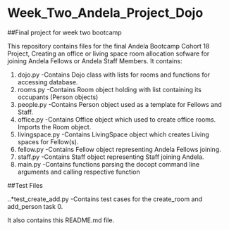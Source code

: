 # Week_Two_Andela_Project_Dojo

##Final project for week two bootcamp

This repository contains files for the final Andela Bootcamp Cohort 18 Project, Creating an office or living space room allocation sofware for joining Andela Fellows or Andela Staff Members. It contains:

1. dojo.py	-Contains Dojo class with lists for rooms and functions for accessing database.
2. rooms.py -Contains Room object holding with list containing its occupants (Person objects)
3. people.py -Contains Person object used as a template for Fellows and Staff.
4. office.py	-Contains Office object which used to create office rooms. Imports the Room object.
5. livingspace.py	-Contains LivingSpace object which creates Living spaces for Fellow(s).
6. fellow.py	-Contains Fellow object representing Andela Fellows joining. 
7. staff.py	-Contains Staff object representing Staff joining Andela.
8. main.py	-Contains functions parsing the docopt command line arguments and calling respective function

##Test Files

..*test_create_add.py	-Contains test cases for the create_room and add_person task 0.

It also contains this README.md file.
